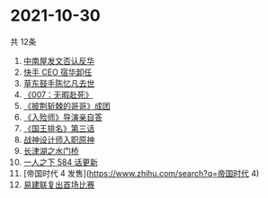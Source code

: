 # 2021-10-30
  共 12条

  <!-- BEGIN -->
  <!-- 最后更新时间:Sat Oct 30 2021 10:11:19 GMT+0000 (Coordinated Universal Time) -->
  1. [中南屋发文否认反华](https://www.zhihu.com/search?q=中南屋)
1. [快手 CEO 宿华卸任](https://www.zhihu.com/search?q=快手)
1. [草东鼓手陈忆凡去世](https://www.zhihu.com/search?q=草东没有派对)
1. [《007：无暇赴死》](https://www.zhihu.com/search?q=007)
1. [《披荆斩棘的哥哥》成团](https://www.zhihu.com/search?q=披荆斩棘的哥哥)
1. [《入殓师》导演亲自答](https://www.zhihu.com/search?q=入殓师)
1. [《国王排名》第三话](https://www.zhihu.com/search?q=国王排名)
1. [战神设计师入职原神](https://www.zhihu.com/search?q=原神)
1. [长津湖之水门桥](https://www.zhihu.com/search?q=水门桥)
1. [一人之下 584 话更新](https://www.zhihu.com/search?q=一人之下)
1. [帝国时代 4 发售](https://www.zhihu.com/search?q=帝国时代 4)
1. [易建联复出首场比赛](https://www.zhihu.com/search?q=易建联)
  <!-- END -->
  